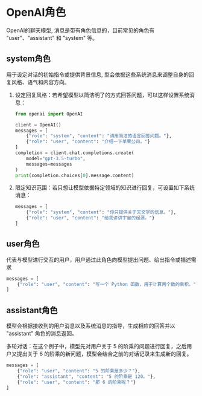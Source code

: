 # OpenAI角色


OpenAI的聊天模型, 消息是带有角色信息的，目前常见的角色有 "user"、"assistant" 和 "system" 等。


## system角色
用于设定对话的初始指令或提供背景信息, 型会依据这些系统消息来调整自身的回复风格、语气和内容方向。

1. 设定回复风格：若希望模型以简洁明了的方式回答问题，可以这样设置系统消息：

    ```python
    from openai import OpenAI

    client = OpenAI()
    messages = [
        {"role": "system", "content": "请用简洁的语言回答问题。"},
        {"role": "user", "content": "介绍一下苹果公司。"}
    ]
    completion = client.chat.completions.create(
        model="gpt-3.5-turbo",
        messages=messages
    )
    print(completion.choices[0].message.content)
    ```

2. 限定知识范围：若只想让模型依据特定领域的知识进行回复，可设置如下系统消息：

    ```python
    messages = [
        {"role": "system", "content": "你只提供关于天文学的信息。"},
        {"role": "user", "content": "给我讲讲宇宙的起源。"}
    ]
    ```



## user角色

代表与模型进行交互的用户，用户通过此角色向模型提出问题、给出指令或描述需求


```python
messages = [
    {"role": "user", "content": "写一个 Python 函数，用于计算两个数的乘积。"}
]
```

## assistant角色

模型会根据接收到的用户消息以及系统消息的指导，生成相应的回答并以 "assistant" 角色的消息返回。


多轮对话：在这个例子中，模型先对用户关于 5 的阶乘的问题进行回复，之后用户又提出关于 6 的阶乘的新问题，模型会结合之前的对话记录来生成新的回复。



```python
messages = [
    {"role": "user", "content": "5 的阶乘是多少？"},
    {"role": "assistant", "content": "5 的阶乘是 120。"},
    {"role": "user", "content": "那 6 的阶乘呢？"}
]
```



























